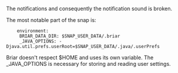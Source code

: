 The notifications and consequently the notification sound is broken.

The most notable part of the snap is:

```
    environment:
     BRIAR_DATA_DIR: $SNAP_USER_DATA/.briar
     _JAVA_OPTIONS: -Djava.util.prefs.userRoot=$SNAP_USER_DATA/.java/.userPrefs
```

Briar doesn't respect $HOME and uses its own variable. The _JAVA_OPTIONS is necessary for storing and reading user settings.
